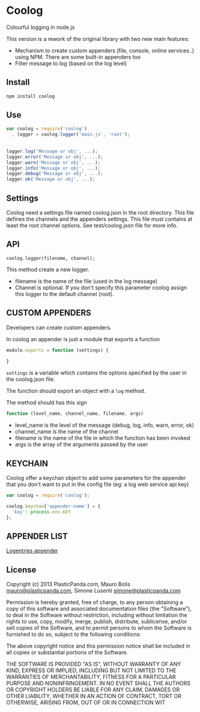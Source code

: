 Coolog
======

Colourful logging in node.js

This version is a rework of the original library with two new main features:

*  Mechanism to create custom appenders (file, console, online services..) using NPM. There are some built-in appenders too
*  Filter message to log (based on the log level)



## Install ##

```bash
npm install coolog
```


## Use ##

```js
var coolog = require('coolog')
  , logger = coolog.logger('main.js', 'root');
  
  
logger.log('Message or obj', ...);
logger.error('Message or obj', ...);
logger.warn('Message or obj', ...);
logger.info('Message or obj', ...);
logger.debug('Message or obj', ...);
logger.ok('Message or obj', ...);
```


## Settings ##
Coolog need a settings file named coolog.json in the root directory.
This file defines the channels and the appenders settings.
This file must contains at least the root channel options.
See test/coolog.json file for more info.


## API ##
```
coolog.logger(filename, channel);
```
This method create a new logger.

* filename is the name of the file (used in the log message)
* Channel is optional. If you don't specify this parameter coolog assign this logger to the default channel (root).
  

## CUSTOM APPENDERS ##
Developers can create custom appenders.

In coolog an appender is just a module that exports a function

```js
module.exports = function (settings) {
  
}
```

```settings``` is a variable which contains the options specified by the user in the coolog.json file.

The function should export an object with a ```log``` method. 

The method should has this sign
```js
function (level_name, channel_name, filename, args)
```

* level_name is the level of the message (debug, log, info, warn, error, ok)
* channel_name is the name of the channel
* filename is the name of the file in which the function has been invoked
* args is the array of the arguments passed by the user

## KEYCHAIN ##
Coolog offer a keychan object to add some parameters for the appender that you don't want to put in the config file (eg: a log web service api key)
```js
var coolog = require('coolog');

coolog.keychan['appender-name'] = {
  'key': process.env.KEY
};  

```


## APPENDER LIST ##
[Logentries appender](https://github.com/bolismauro/coolog-logentries-appender)



## License ##

Copyright (c) 2013 PlasticPanda.com, Mauro Bolis <mauro@plasticpanda.com>, Simone Lusenti <simone@plasticpanda.com>

Permission is hereby granted, free of charge, to any person obtaining a copy
of this software and associated documentation files (the "Software"), to deal
in the Software without restriction, including without limitation the rights
to use, copy, modify, merge, publish, distribute, sublicense, and/or sell
copies of the Software, and to permit persons to whom the Software is
furnished to do so, subject to the following conditions:

The above copyright notice and this permission notice shall be included in all
copies or substantial portions of the Software.

THE SOFTWARE IS PROVIDED "AS IS", WITHOUT WARRANTY OF ANY KIND, EXPRESS OR
IMPLIED, INCLUDING BUT NOT LIMITED TO THE WARRANTIES OF MERCHANTABILITY,
FITNESS FOR A PARTICULAR PURPOSE AND NONINFRINGEMENT. IN NO EVENT SHALL THE
AUTHORS OR COPYRIGHT HOLDERS BE LIABLE FOR ANY CLAIM, DAMAGES OR OTHER
LIABILITY, WHETHER IN AN ACTION OF CONTRACT, TORT OR OTHERWISE, ARISING FROM,
OUT OF OR IN CONNECTION WIT
